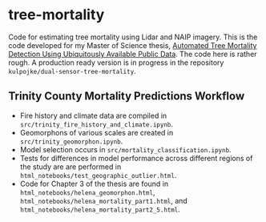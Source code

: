 # tree-mortality
Code for estimating tree mortality using Lidar and NAIP imagery.  This is the code developed for my Master of Science thesis, [Automated Tree Mortality Detection Using Ubiquitously Available Public Data](https://digitalcommons.calpoly.edu/theses/2761).  The code here is rather rough.  A production ready version is in progress in the repository `kulpojke/dual-sensor-tree-mortality`.

## Trinity County Mortality Predictions Workflow
+ Fire history and climate data are compiled in `src/trinity_fire_history_and_climate.ipynb`.
+ Geomorphons of various scales are created in `src/trinity_geomorphon.ipynb`.
+ Model selection occurs in `src/mortality_classification.ipynb`.
+ Tests for differences in model performance across different regions of the study are are performed in `html_notebooks/test_geographic_outlier.html`.
+ Code for Chapter 3 of the thesis are found in `html_notebooks/helena_geomorphon.html`, `html_notebooks/helena_mortality_part1.html`, and `html_notebooks/helena_mortality_part2_5.html`.

